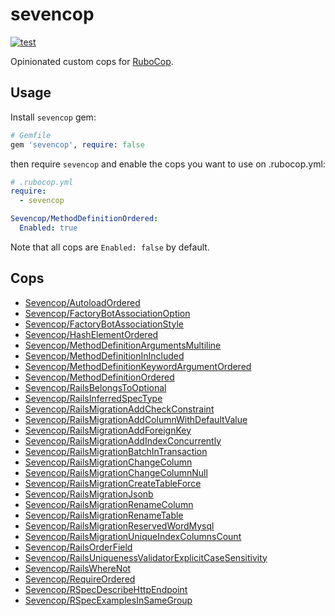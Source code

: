 # sevencop

[![test](https://github.com/r7kamura/sevencop/actions/workflows/test.yml/badge.svg)](https://github.com/r7kamura/sevencop/actions/workflows/test.yml)

Opinionated custom cops for [RuboCop](https://github.com/rubocop/rubocop).

## Usage

Install `sevencop` gem:

```ruby
# Gemfile
gem 'sevencop', require: false
```

then require `sevencop` and enable the cops you want to use on .rubocop.yml:

```yaml
# .rubocop.yml
require:
  - sevencop

Sevencop/MethodDefinitionOrdered:
  Enabled: true
```

Note that all cops are `Enabled: false` by default.

## Cops

- [Sevencop/AutoloadOrdered](lib/rubocop/cop/sevencop/autoload_ordered.rb)
- [Sevencop/FactoryBotAssociationOption](lib/rubocop/cop/sevencop/factory_bot_association_option.rb)
- [Sevencop/FactoryBotAssociationStyle](lib/rubocop/cop/sevencop/factory_bot_association_style.rb)
- [Sevencop/HashElementOrdered](lib/rubocop/cop/sevencop/hash_element_ordered.rb)
- [Sevencop/MethodDefinitionArgumentsMultiline](lib/rubocop/cop/sevencop/method_definition_arguments_multiline.rb)
- [Sevencop/MethodDefinitionInIncluded](lib/rubocop/cop/sevencop/method_definition_in_included.rb)
- [Sevencop/MethodDefinitionKeywordArgumentOrdered](lib/rubocop/cop/sevencop/method_definition_keyword_argument_ordered.rb)
- [Sevencop/MethodDefinitionOrdered](lib/rubocop/cop/sevencop/method_definition_ordered.rb)
- [Sevencop/RailsBelongsToOptional](lib/rubocop/cop/sevencop/rails_belongs_to_optional.rb)
- [Sevencop/RailsInferredSpecType](lib/rubocop/cop/sevencop/rails_inferred_spec_type.rb)
- [Sevencop/RailsMigrationAddCheckConstraint](lib/rubocop/cop/sevencop/rails_migration_add_check_constraint.rb)
- [Sevencop/RailsMigrationAddColumnWithDefaultValue](lib/rubocop/cop/sevencop/rails_migration_add_column_with_default_value.rb)
- [Sevencop/RailsMigrationAddForeignKey](lib/rubocop/cop/sevencop/rails_migration_add_foreign_key.rb)
- [Sevencop/RailsMigrationAddIndexConcurrently](lib/rubocop/cop/sevencop/rails_migration_add_index_concurrently.rb)
- [Sevencop/RailsMigrationBatchInTransaction](lib/rubocop/cop/sevencop/rails_migration_batch.rb)
- [Sevencop/RailsMigrationChangeColumn](lib/rubocop/cop/sevencop/rails_migration_change_column.rb)
- [Sevencop/RailsMigrationChangeColumnNull](lib/rubocop/cop/sevencop/rails_migration_change_column_null.rb)
- [Sevencop/RailsMigrationCreateTableForce](lib/rubocop/cop/sevencop/rails_migration_create_table_force.rb)
- [Sevencop/RailsMigrationJsonb](lib/rubocop/cop/sevencop/rails_migration_jsonb.rb)
- [Sevencop/RailsMigrationRenameColumn](lib/rubocop/cop/sevencop/rails_migration_rename_column.rb)
- [Sevencop/RailsMigrationRenameTable](lib/rubocop/cop/sevencop/rails_migration_rename_table.rb)
- [Sevencop/RailsMigrationReservedWordMysql](lib/rubocop/cop/sevencop/rails_migration_reserved_word_mysql.rb)
- [Sevencop/RailsMigrationUniqueIndexColumnsCount](lib/rubocop/cop/sevencop/rails_migration_unique_index_columns_count.rb)
- [Sevencop/RailsOrderField](lib/rubocop/cop/sevencop/rails_order_field.rb)
- [Sevencop/RailsUniquenessValidatorExplicitCaseSensitivity](lib/rubocop/cop/sevencop/rails_uniqueness_validator_explicit_case_sensitivity.rb)
- [Sevencop/RailsWhereNot](lib/rubocop/cop/sevencop/rails_where_not.rb)
- [Sevencop/RequireOrdered](lib/rubocop/cop/sevencop/require_ordered.rb)
- [Sevencop/RSpecDescribeHttpEndpoint](lib/rubocop/cop/sevencop/rspec_describe_http_endpoint.rb)
- [Sevencop/RSpecExamplesInSameGroup](lib/rubocop/cop/sevencop/rspec_examples_in_same_group.rb)
